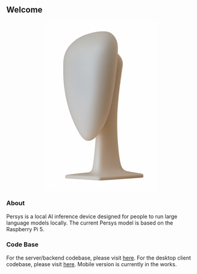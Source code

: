 ## Welcome

<p align="center">
  <img src="../persys_device.png" width="300" align="center">
</p>

### About
Persys is a local AI inference device designed for people to run large language models locally.
The current Persys model is based on the Raspberry Pi 5.

### Code Base
For the server/backend codebase, please visit [here](https://github.com/persys-ai/persys-server).
For the desktop client codebase, please visit [here](https://github.com/persys-ai/persys-client).
Mobile version is currently in the works.
